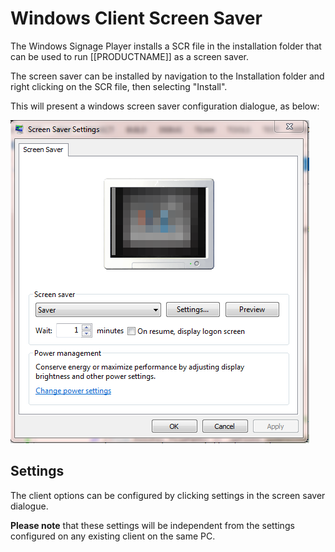 <!--toc=getting_started-->
# Windows Client Screen Saver
The Windows Signage Player installs a SCR file in the installation folder that can be used to run [[PRODUCTNAME]] as a screen saver.

The screen saver can be installed by navigation to the Installation folder and right clicking on the SCR file, then selecting "Install".

This will present a windows screen saver configuration dialogue, as below:

![Client Screensaver](img/windows_client_screensaver.png)


## Settings
The client options can be configured by clicking settings in the screen saver dialogue.

**Please note** that these settings will be independent from the settings configured on any existing client on the same PC.